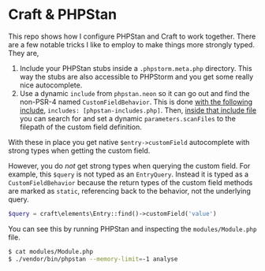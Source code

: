 # Craft & PHPStan

This repo shows how I configure PHPStan and Craft to work together. There are a few notable tricks I
like to employ to make things more strongly typed. They are,

1. Include your PHPStan stubs inside a `.phpstorm.meta.php` directory. This way the stubs are also accessible
   to PHPStorm and you get some really nice autocomplete.
2. Use a dynamic `include` from `phpstan.neon` so it can go out and find the non-PSR-4 named
   `CustomFieldBehavior`. This is done [with the following include](phpstan.neon), `includes: [phpstan-includes.php]`. Then,
   [inside that include file](phpstan-includes.php) you can search for and set a dynamic `parameters.scanFiles` to the filepath
   of the custom field definition.

With these in place you get native `$entry->customField` autocomplete with strong types when getting the
custom field.

However, you do _not_ get strong types when querying the custom field. For example, this `$query` is not
typed as an `EntryQuery`. Instead it is typed as a `CustomFieldBehavior` because the return types of the
custom field methods are marked as `static`, referencing back to the behavior, not the underlying query.

```php
$query = craft\elements\Entry::find()->customField('value')
```

You can see this by running PHPStan and inspecting the `modules/Module.php` file.

```bash
$ cat modules/Module.php
$ ./vendor/bin/phpstan --memory-limit=-1 analyse
```
